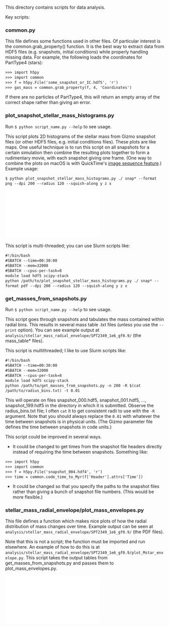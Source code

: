 This directory contains scripts for data analysis.

Key scripts:

### common.py

This file defines some functions used in other files. Of particular interest is the common.grab_property() function. It is the best way to extract data from HDF5 files (e.g. snapshots, initial conditions) while properly handling missing data. For example, the following loads the coordinates for PartType4 (stars):

```
>>> import h5py
>>> import common
>>> f = h5py.File('some_snapshot_or_IC.hdf5', 'r')
>>> gas_mass = common.grab_property(f, 4, 'Coordinates')
```

If there are no particles of PartType4, this will return an empty array of the correct shape rather than giving an error.

### plot_snapshot_stellar_mass_histograms.py

Run `$ python script_name.py --help` to see usage.

This script plots 2D histograms of the stellar mass from Gizmo snapshot files (or other HDF5 files, e.g. initial conditions files). These plots are like maps. One useful technique is to run this script on all snapshots for a certain simulation then combine the resulting plots together to form a rudimentary movie, with each snapshot giving one frame. (One way to combine the plots on macOS is with QuickTime's [image sequence feature](https://support.apple.com/en-ca/guide/quicktime-player/qtp315cce984/mac).) Example usage:

```
$ python plot_snapshot_stellar_mass_histograms.py ./ snap* --format png --dpi 200 --radius 120 --squish-along y z x
```

![example output of plot_snapshot_stellar_mass_histograms.py](../splice/chosen-1e6/real010-log/real010_no_arrows.pdf)

This script is multi-threaded; you can use Slurm scripts like:

```
#!/bin/bash
#SBATCH --time=00:30:00
#SBATCH --mem=32000
#SBATCH --cpus-per-task=8
module load hdf5 scipy-stack
python /path/to/plot_snapshot_stellar_mass_histograms.py ./ snap* --format pdf --dpi 200 --radius 120 --squish-along y z x
```

### get_masses_from_snapshots.py

Run `$ python script_name.py --help` to see usage.

This script goes through snapshots and tabulates the mass contained within radial bins. This results in several mass table .txt files (unless you use the `--print` option). You can see example output at `analysis/stellar_mass_radial_envelope/SPT2349_1e6_gf0.9/` (the mass_table* files).

This script is multithreaded; I like to use Slurm scripts like:


```
#!/bin/bash
#SBATCH --time=00:30:00
#SBATCH --mem=32000
#SBATCH --cpus-per-task=8
module load hdf5 scipy-stack
python /path/to/get_masses_from_snapshots.py -n 200 -R $(cat /path/to/radius_bins.txt) -t 0.01 
```

This will operate on files snapshot_000.hdf5, snapshot_001.hdf5, ..., snapshot_199.hdf5 in the directory in which it is submitted. Observe the radius_bins.txt file; I often `cat` it to get consistent radii to use with the `-R` argument. Note that you should always replace the `0.01` with whatever the time between snapshots is in physical units. (The Gizmo parameter file defines the time between snapshots in code units.)

This script could be improved in several ways.

* It could be changed to get times from the snapshot file headers directly instead of requiring the time between snapshots. Something like:

```
>>> import h5py
>>> import common
>>> f = h5py.File('snapshot_004.hdf4', 'r')
>>> time = common.code_time_to_Myr(f['Header'].attrs['Time'])
```

* It could be changed so that you specify the paths to the snapshot files rather than giving a bunch of snapshot file numbers. (This would be more flexible.)

### stellar_mass_radial_envelope/plot_mass_envelopes.py

This file defines a function which makes nice plots of how the radial distribution of mass changes over time. Example output can be seen at `analysis/stellar_mass_radial_envelope/SPT2349_1e6_gf0.9/` (the PDF files).

Note that this is not a script; the function must be imported and run elsewhere. An example of how to do this is at `analysis/stellar_mass_radial_envelope/SPT2349_1e6_gf0.9/plot_Mstar_envelope.py`. This script takes the output tables from get_masses_from_snapshots.py and passes them to plot_mass_envelopes.py.

![example output of plot_mass_envelopes.py](stellar_mass_radial_envelope/SPT2349_1e6_gf0.9/org_fgas=0.9_mean_absolute_Mstar_envelope.pdf)